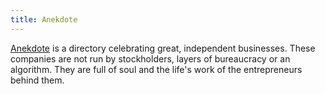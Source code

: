 ```yaml
---
title: Anekdote
---
```

[Anekdote](https://anekdote.co) is a directory celebrating great, independent businesses. These companies are not run by stockholders, layers of bureaucracy or an algorithm. They are full of soul and the life's work of the entrepreneurs behind them. 